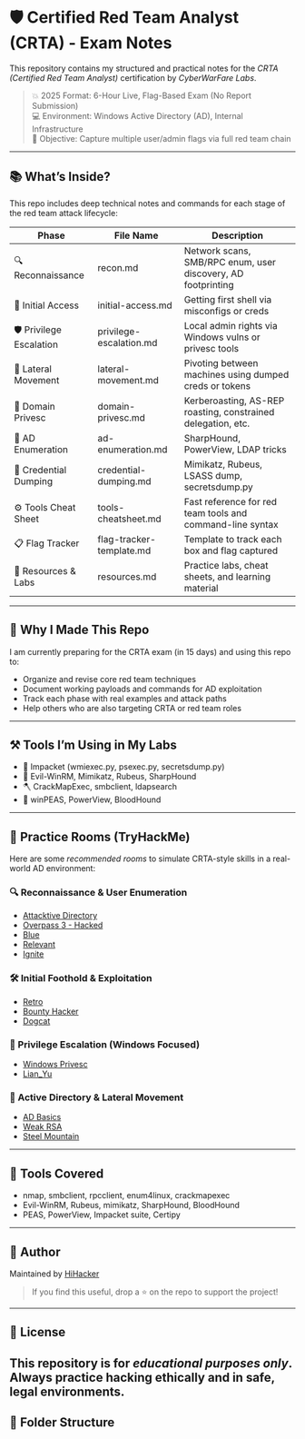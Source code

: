 # 🛡 Certified Red Team Analyst (CRTA) - Exam Notes

This repository contains my structured and practical notes for the *CRTA (Certified Red Team Analyst)* certification by *CyberWarFare Labs*.

> 💥 2025 Format: 6-Hour Live, Flag-Based Exam (No Report Submission)  
> 💻 Environment: Windows Active Directory (AD), Internal Infrastructure  
> 🎯 Objective: Capture multiple user/admin flags via full red team chain

---

## 📚 What’s Inside?

This repo includes deep technical notes and commands for each stage of the red team attack lifecycle:

| Phase                     | File Name                 | Description                                                  |
|--------------------------|---------------------------|--------------------------------------------------------------|
| 🔍 Reconnaissance         | recon.md                | Network scans, SMB/RPC enum, user discovery, AD footprinting |
| 🚪 Initial Access         | initial-access.md       | Getting first shell via misconfigs or creds                  |
| 🛡 Privilege Escalation  | privilege-escalation.md | Local admin rights via Windows vulns or privesc tools        |
| 🔁 Lateral Movement       | lateral-movement.md     | Pivoting between machines using dumped creds or tokens       |
| 🏰 Domain Privesc         | domain-privesc.md       | Kerberoasting, AS-REP roasting, constrained delegation, etc. |
| 🧠 AD Enumeration         | ad-enumeration.md       | SharpHound, PowerView, LDAP tricks                           |
| 🔐 Credential Dumping     | credential-dumping.md   | Mimikatz, Rubeus, LSASS dump, secretsdump.py                 |
| ⚙ Tools Cheat Sheet      | tools-cheatsheet.md     | Fast reference for red team tools and command-line syntax    |
| 📋 Flag Tracker           | flag-tracker-template.md| Template to track each box and flag captured                 |
| 📖 Resources & Labs       | resources.md            | Practice labs, cheat sheets, and learning material           |

---

## 🧠 Why I Made This Repo

I am currently preparing for the CRTA exam (in 15 days) and using this repo to:

- Organize and revise core red team techniques
- Document working payloads and commands for AD exploitation
- Track each phase with real examples and attack paths
- Help others who are also targeting CRTA or red team roles

---

## ⚒ Tools I’m Using in My Labs

- 🐍 Impacket (wmiexec.py, psexec.py, secretsdump.py)
- 🦇 Evil-WinRM, Mimikatz, Rubeus, SharpHound
- 🪓 CrackMapExec, smbclient, ldapsearch
- 🧰 winPEAS, PowerView, BloodHound

---

## 🧪 Practice Rooms (TryHackMe)

Here are some *recommended rooms* to simulate CRTA-style skills in a real-world AD environment:

### 🔍 Reconnaissance & User Enumeration

- [Attacktive Directory](https://tryhackme.com/room/attacktivedirectory)
- [Overpass 3 - Hacked](https://tryhackme.com/room/overpass3hacked)
- [Blue](https://tryhackme.com/room/blue)
- [Relevant](https://tryhackme.com/room/relevant)
- [Ignite](https://tryhackme.com/room/ignite)

### 🛠 Initial Foothold & Exploitation

- [Retro](https://tryhackme.com/room/retro)  
- [Bounty Hacker](https://tryhackme.com/room/bountyhacker)  
- [Dogcat](https://tryhackme.com/room/dogcat)

### 🧠 Privilege Escalation (Windows Focused)

- [Windows Privesc](https://tryhackme.com/room/windows10privesc)  
- [Lian_Yu](https://tryhackme.com/room/lianyu)

### 🏹 Active Directory & Lateral Movement

- [AD Basics](https://tryhackme.com/room/activedirectorybasics)  
- [Weak RSA](https://tryhackme.com/room/weaksaucersaroom)  
- [Steel Mountain](https://tryhackme.com/room/steelmountain)

---

## 🧰 Tools Covered

- nmap, smbclient, rpcclient, enum4linux, crackmapexec
- Evil-WinRM, Rubeus, mimikatz, SharpHound, BloodHound
- PEAS, PowerView, Impacket suite, Certipy

---

## 📌 Author

Maintained by [HiHacker](https://github.com/Asmodeus123-king)

> If you find this useful, drop a ⭐ on the repo to support the project!

---

## 📎 License

This repository is for *educational purposes only*. Always practice hacking ethically and in safe, legal environments.
---
## 📂 Folder Structure
